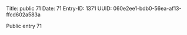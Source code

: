 Title: public 71
Date: 71
Entry-ID: 1371
UUID: 060e2ee1-bdb0-56ea-af13-ffcd602a583a

Public entry 71
